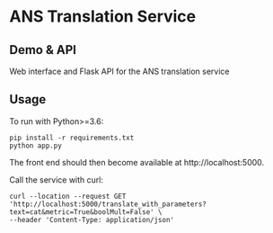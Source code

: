 # ANS Translation Service

## Demo & API
Web interface and Flask API for the ANS translation service

## Usage

To run with Python>=3.6:

```
pip install -r requirements.txt
python app.py
```

The front end should then become available at http://localhost:5000.

Call the service with curl:
```
curl --location --request GET 'http://localhost:5000/translate_with_parameters?text=cat&metric=True&boolMult=False' \
--header 'Content-Type: application/json'
```
